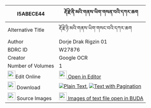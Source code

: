|I5ABECE44|རྡོ་རྗེ་ནི་མའི་གནས་ཡིག་གསན་བའི་དཀར་ཆག 
| --- | --- 
|Alternative Title |རྡོ་རྗེ་ཉི་མའི་གནས་ཡིག་གསང་བའི་དཀར་ཆག
|Author| Dorje Drak Rigzin 01
|BDRC ID | W27876
|Creator | Google OCR
|Number of Volumes| 1
|<img width="25" src="https://img.icons8.com/color/25/000000/edit-property.png">Edit Online| [<img width="25" src="https://avatars.githubusercontent.com/u/45091458?s=200&v=4"> Open in Editor](http://editor.openpecha.org/I5ABECE44)
|<img width="25" src="https://img.icons8.com/fluent/48/000000/download-2.png"/>  Download | [![](https://img.icons8.com/color/20/000000/txt.png)Plain Text](https://github.com/Openpecha/I5ABECE44/releases/download/v1/dorje_ni_ma_i_neyik_senwa_i_ka_plain_I5ABECE44.zip), [![](https://img.icons8.com/color/20/000000/txt.png)Text with Pagination](https://github.com/Openpecha/I5ABECE44/releases/download/v1/dorje_ni_ma_i_neyik_senwa_i_ka_pages_I5ABECE44.zip)
|<img width="25" src="https://img.icons8.com/plasticine/100/000000/pictures-folder.png"/>  Source Images | [<img width="25" src="https://library.bdrc.io/icons/BUDA-small.svg"> Images of text file open in BUDA](https://library.bdrc.io/show/bdr:W27876)